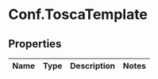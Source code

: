# Conf.ToscaTemplate

## Properties
Name | Type | Description | Notes
------------ | ------------- | ------------- | -------------


